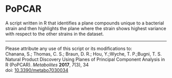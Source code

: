 # PoPCAR

A script written in R that identifies a plane compounds unique to a bacterial strain and then highlights the plane where the strain shows highest variance with respect to the other strains in the dataset.  
___
Please attribute any use of this script or its modifications to:  
Chanana, S.; Thomas, C. S.; Braun, D. R.; Hou, Y.;Wyche, T. P.;Bugni, T. S. Natural Product Discovery Using Planes of Principal Component Analysis in R (PoPCAR). *Metabolites* **2017**, *7*(3), 34  
doi: [10.3390/metabo7030034](http://www.mdpi.com/2218-1989/7/3/34)
